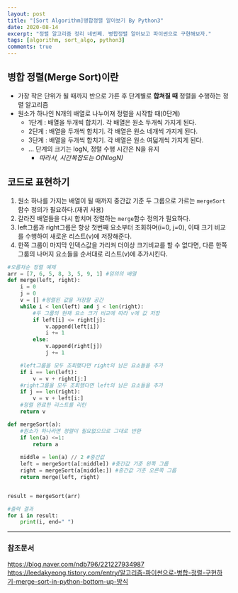 ```yaml
---
layout: post
title: "[Sort Algorithm]병합정렬 알아보기 By Python3"
date: 2020-08-14
excerpt: "정렬 알고리즘 정리 네번째. 병합정렬 알아보고 파이썬으로 구현해보자."
tags: [algorithm, sort_algo, python3]
comments: true
---
```

## 병합 정렬(Merge Sort)이란
+ 가장 작은 단위가 될 때까지 반으로 가른 후 단계별로 __합쳐질 때__ 정렬을 수행하는 정렬 알고리즘
+ 원소가 하나인 N개의 배열로 나누어져 정렬을 시작할 때(0단계)
    + 1단계 : 배열을 두개씩 합치기. 각 배열은 원소 두개씩 가지게 된다.
    + 2단계 : 배열을 두개씩 합치기. 각 배열은 원소 네개씩 가지게 된다.
    + 3단계 : 배열을 두개씩 합치기. 각 배열은 원소 여덟개씩 가지게 된다.
    + ... 단계의 크기는 logN, 정렬 수행 시간은 N을 유지
        + _따라서, 시간복잡도는 O(NlogN)_

## 코드로 표현하기
1. 원소 하나를 가지는 배열이 될 때까지 중간값 기준 두 그룹으로 가르는 `mergeSort`함수 정의가 필요하다.(재귀 사용)
2. 갈라진 배열들을 다시 합치며 정렬하는 `merge`함수 정의가 필요하다.
3. left그룹과 right그룹은 항상 첫번째 요소부터 조회하며(i=0, j=0), 이때 크기 비교를 수행하여 새로운 리스트(v)에 저장해준다.
4. 한쪽 그룹이 마지막 인덱스값을 가리켜 더이상 크기비교를 할 수 없다면, 다른 한쪽 그룹의 나머지 요소들을 순서대로 리스트(v)에 추가시킨다.



```python
#오름차순 정렬 예제
arr = [7, 6, 5, 8, 3, 5, 9, 1] #임의의 배열
def merge(left, right):
    i = 0
    j = 0
    v = [] #정렬된 값을 저장할 공간
    while i < len(left) and j < len(right):
        #두 그룹의 현재 요소 크기 비교에 따라 v에 값 저장
        if left[i] <= right[j]:
            v.append(left[i]) 
            i += 1
        else:
            v.append(right[j])
            j += 1

    #left그룹을 모두 조회했다면 right의 남은 요소들을 추가
    if i == len(left):
        v = v + right[j:]
    #right그룹을 모두 조회했다면 left의 남은 요소들을 추가
    if j == len(right):
        v = v + left[i:]
    #정렬 완료한 리스트를 리턴
    return v

def mergeSort(a):
    #원소가 하나라면 정렬이 필요없으므로 그대로 반환
    if len(a) <=1:
        return a
    
    middle = len(a) // 2 #중간값
    left = mergeSort(a[:middle]) #중간값 기준 왼쪽 그룹
    right = mergeSort(a[middle:]) #중간값 기준 오른쪽 그룹
    return merge(left, right)


result = mergeSort(arr)

#출력 결과
for i in result:
    print(i, end=" ")

```

---

### 참조문서 
<https://blog.naver.com/ndb796/221227934987>
<https://leedakyeong.tistory.com/entry/알고리즘-파이썬으로-병합-정렬-구현하기-merge-sort-in-python-bottom-up-방식>